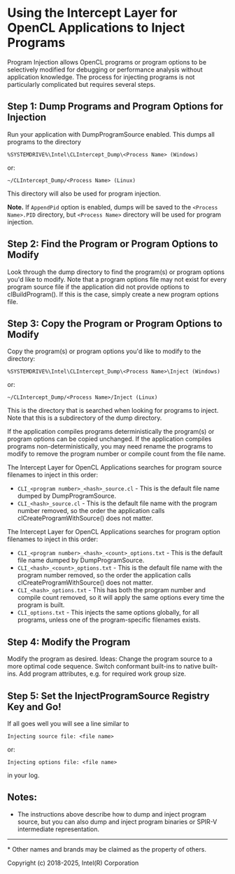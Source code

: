 # Using the Intercept Layer for OpenCL Applications to Inject Programs

Program Injection allows OpenCL programs or program options to be selectively
modified for debugging or performance analysis without application knowledge.
The process for injecting programs is not particularly complicated but requires
several steps.

## Step 1: Dump Programs and Program Options for Injection

Run your application with DumpProgramSource enabled. This dumps all programs to
the directory

    %SYSTEMDRIVE%\Intel\CLIntercept_Dump\<Process Name> (Windows)

or:

    ~/CLIntercept_Dump/<Process Name> (Linux)

This directory will also be used for program injection.

**Note.** If `AppendPid` option is enabled, dumps will be saved to the `<Process Name>.PID` directory, but `<Process Name>` directory will be used for program injection.

## Step 2: Find the Program or Program Options to Modify

Look through the dump directory to find the program(s) or program options you'd
like to modify. Note that a program options file may not exist for every program
source file if the application did not provide options to clBuildProgram(). If
this is the case, simply create a new program options file.

## Step 3: Copy the Program or Program Options to Modify

Copy the program(s) or program options you'd like to modify to the directory:

    %SYSTEMDRIVE%\Intel\CLIntercept_Dump\<Process Name>\Inject (Windows)

or:

    ~/CLIntercept_Dump/<Process Name>/Inject (Linux)

This is the directory that is searched when looking for programs to inject.  Note
that this is a subdirectory of the dump directory.

If the application compiles programs deterministically the program(s) or program
options can be copied unchanged. If the application compiles programs
non-deterministically, you may need rename the programs to modify to remove the
program number or compile count from the file name.

The Intercept Layer for OpenCL Applications searches for program source filenames
to inject in this order:

* `CLI_<program number>_<hash>_source.cl` - This is the default file name dumped
  by DumpProgramSource.
* `CLI_<hash>_source.cl` - This is the default file name with the program number
  removed, so the order the application calls clCreateProgramWithSource() does
  not matter.

The Intercept Layer for OpenCL Applications searches for program option filenames
to inject in this order:

* `CLI_<program number>_<hash>_<count>_options.txt` - This is the default file name
  dumped by DumpProgramSource.
* `CLI_<hash>_<count>_options.txt` - This is the default file name with the program
  number removed, so the order the application calls clCreateProgramWithSource()
  does not matter.
* `CLI_<hash>_options.txt` - This has both the program number and compile count
  removed, so it will apply the same options every time the program is built.
* `CLI_options.txt` - This injects the same options globally, for all programs,
  unless one of the program-specific filenames exists.

## Step 4: Modify the Program

Modify the program as desired. Ideas: Change the program source to a more optimal
code sequence. Switch conformant built-ins to native built-ins. Add program
attributes, e.g. for required work group size.

## Step 5: Set the InjectProgramSource Registry Key and Go!

If all goes well you will see a line similar to

    Injecting source file: <file name>

or:

    Injecting options file: <file name>

in your log.

## Notes:

* The instructions above describe how to dump and inject program source, but you
  can also dump and inject program binaries or SPIR-V intermediate representation.

---

\* Other names and brands may be claimed as the property of others.

Copyright (c) 2018-2025, Intel(R) Corporation
